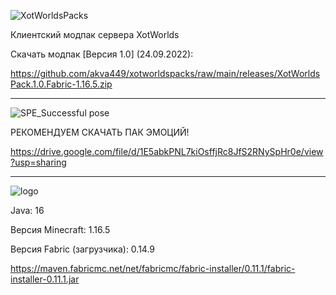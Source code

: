 ![XotWorldsPacks](https://user-images.githubusercontent.com/75758629/192112792-f83116dc-5b66-404a-a21d-fe6e4aceac95.png)

Клиентский модпак сервера XotWorlds

Скачать модпак [Версия 1.0] (24.09.2022):

https://github.com/akva449/xotworldspacks/raw/main/releases/XotWorldsPack.1.0.Fabric-1.16.5.zip

-----------------------------------------------------------------------------------------------------

![SPE_Successful pose](https://user-images.githubusercontent.com/75758629/192112025-bc2622db-85a6-4f00-bcca-bb0bf8dd55d4.png)

РЕКОМЕНДУЕМ СКАЧАТЬ ПАК ЭМОЦИЙ!

https://drive.google.com/file/d/1E5abkPNL7kiOsffjRc8JfS2RNySpHr0e/view?usp=sharing

-----------------------------------------------------------------------------------------------------

![logo](https://user-images.githubusercontent.com/75758629/192112078-9bfa4832-823f-4bd1-ab6c-e1480bc2b62b.png)

Java: 16

Версия Minecraft: 1.16.5

Версия Fabric (загрузчика): 0.14.9

https://maven.fabricmc.net/net/fabricmc/fabric-installer/0.11.1/fabric-installer-0.11.1.jar
